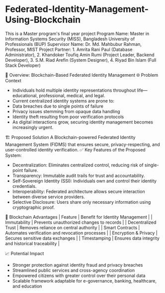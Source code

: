 # Federated-Identity-Management-Using-Blockchain
This is a Master program's final year project
Program Name: Master in Information Systems Security (MISS), Bangladesh University of Professionals (BUP)
Supervisor Name: Dr. Md. Mahbubur Rahman, Professor, MIST
Project Partner: 1. Amrita Rani Paul (Database Administrator),
                 2. Khandoker Toufiq Amin Rumi (Project Leader, Backend Developer),
                 3. S.M. Riad Arefin (System Designer),
                 4. Riyad Bin Islam (Full Stack Developer)

🔐 Overview: Blockchain-Based Federated Identity Management
🌐 Problem Context
- Individuals hold multiple identity representations throughout life—educational, professional, medical, and legal.
- Current centralized identity systems are prone to:
- Data breaches due to single points of failure
- Privacy issues stemming from opaque data handling
- Identity theft resulting from poor verification protocols
- As digital interactions grow, securing identity management becomes increasingly urgent.

🏗️ Proposed Solution
A Blockchain-powered Federated Identity Management System (FIDMS) that ensures secure, privacy-respecting, and user-controlled identity verification.
✅ Key Features of the Proposed System:
- Decentralization: Eliminates centralized control, reducing risk of single-point failure.
- Transparency: Immutable audit trails for trust and accountability.
- Self-Sovereign Identity (SSI): Individuals own and control their identity credentials.
- Interoperability: Federated architecture allows secure interaction between diverse service providers.
- Selective Disclosure: Users share only necessary information using cryptographic proof.

🔧 Blockchain Advantages
| Feature | Benefit for Identity Management | 
| Immutability | Prevents unauthorized changes to records | 
| Decentralized Trust | Removes reliance on central authority | 
| Smart Contracts | Automates verification and revocation processes | 
| Encryption & Privacy | Secures sensitive data exchanges | 
| Timestamping | Ensures data integrity and historical traceability | 



📈 Potential Impact
- Stronger protection against identity fraud and privacy breaches
- Streamlined public services and cross-agency coordination
- Empowered citizens with greater control over their personal data
- Scalable framework adaptable for e-governance, banking, healthcare, and education
